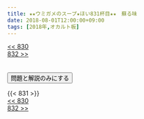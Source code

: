 ```yaml
---
title: ★★ウミガメのスープ★ほい831杯目★★　蘇る味 	
date: 2018-08-01T12:00:00+09:00
tags: [2018年,オカルト板]
---
```

<div class="th_left"><a href="../830"><< 830</a></div>
<div class="th_right"><a href="../832">832 >></a></div>
<br><br>
<script src="../../js/cupsoup.js"></script>
<form>
<input type="button" value="問題と解説のみにする" onClick="toggleCupsoup()">
</form>
{{< 831 >}}
<div class="th_left"><a href="../830"><< 830</a></div>
<div class="th_right"><a href="../832">832 >></a></div>
